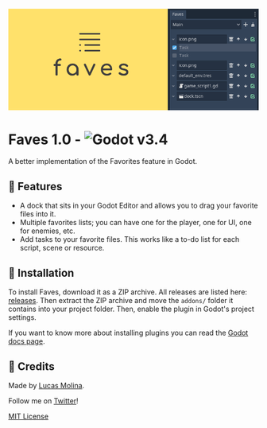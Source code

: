 ![faves-cover](images/header.png)

# Faves 1.0 - ![Godot v3.4](https://img.shields.io/badge/godot-v3.4-%23478cbf)

A better implementation of the Favorites feature in Godot.

## :muscle: Features

* A dock that sits in your Godot Editor and allows you to drag your favorite files into it.
* Multiple favorites lists; you can have one for the player, one for UI, one for enemies, etc.
* Add tasks to your favorite files. This works like a to-do list for each script, scene or resource.

## :file_folder: Installation

To install Faves, download it as a ZIP archive. All releases are listed here: [releases](https://github.com/ad1337/faves/releases). Then extract the ZIP archive and move the `addons/` folder it contains into your project folder. Then, enable the plugin in Godot's project settings.

If you want to know more about installing plugins you can read the [Godot docs page](https://docs.godotengine.org/en/stable/tutorials/plugins/editor/installing_plugins.html).


## 📃 Credits
Made by [Lucas Molina](https://github.com/ad1337).

Follow me on [Twitter](https://www.twitter.com/ad1337)!

[MIT License](LICENSE.md)